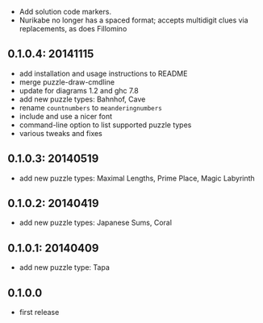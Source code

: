 * Add solution code markers.
* Nurikabe no longer has a spaced format; accepts multidigit
  clues via replacements, as does Fillomino

0.1.0.4: 20141115
-----------------

* add installation and usage instructions to README
* merge puzzle-draw-cmdline
* update for diagrams 1.2 and ghc 7.8
* add new puzzle types: Bahnhof, Cave
* rename `countnumbers` to `meanderingnumbers`
* include and use a nicer font
* command-line option to list supported puzzle types
* various tweaks and fixes

0.1.0.3: 20140519
-----------------

* add new puzzle types: Maximal Lengths, Prime Place, Magic Labyrinth


0.1.0.2: 20140419
-----------------

* add new puzzle types: Japanese Sums, Coral

0.1.0.1: 20140409
-----------------

* add new puzzle type: Tapa

0.1.0.0
-------

* first release

